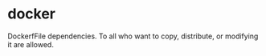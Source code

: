 # docker
DockerfFile dependencies.
To all who want to copy, distribute, or modifying it are allowed.